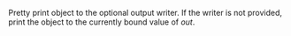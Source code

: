 Pretty print object to the optional output writer. If the writer is not provided, 
print the object to the currently bound value of *out*.
